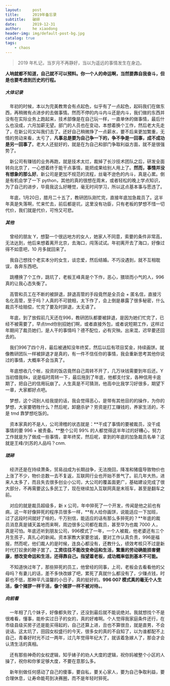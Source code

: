 ```yaml
---
layout:     post
title:      2019年备忘录
subtitle:   破碎
date:       2019-12-31
author:     he xiaodong
header-img: img/default-post-bg.jpg
catalog: true
tags:
    - chaos
---
```


> 2019 年札记，当岁月不再静好，当以为遥远的事情发生在身边。

**人呐就都不知道，自己就不可以预料。你一个人的命运啊，当然要靠自我奋斗，但是也要考虑到历史的行程。**

##### 大体记录
&ensp;&ensp;年初的时候，本以为完美教育会有点起色，似乎有了一点起色，起码我们在做东西，再稍微有点进步的去做事情。然而不停的内斗内斗还是内斗，我们做的东西并没有在实际业务上跑起来，技术部像是在自己玩一样，一直单休的做事情，最后什么也没成，六月加薪无望。部门的人员也在变动，本想着换个工作，然后老大先走了，在新公司又叫我们去了。还好自己稍微挣了一点薪水，要不后来更加繁重，无情的劳动来看，太亏了，**凡事总是要为自己争一下的，争不争是一回事，成不成功是另一回事了**。老大人还挺好的，就是在为自己和部门争取利益方面，就不是很强势了。

&ensp;&ensp;新公司有赚钱的业务再跑，就是技术太烂，裁掉了长沙技术团队之后，研发全面转向北京了，一心想着终于能干点事情，能把成果给别人用上了。**然而，事情并没有想象的那么好**。新公司是更加不规范的流程，丝毫不逊色的内斗，真是心累。倒是有机会学了一下 python，其他的真的很想在周末，或者轻松的晚上学点知识，为了自己的进步，毕竟我这么好睡觉，毫无时间学习，所以这点基本事与愿违了。

&ensp;&ensp;年底，1月20日，腊月二十五了，教研团队刚忙完，直接年底加急裁员了。这半年真是失落啊，忙来忙去，前后都是坑，这里没有功臣，只有老板的梦想不惜一切代价，我们就是代价，可怜又可悲。

##### 其他
&ensp;&ensp;曾经的朋友 Y，想娶一个很远地方的女人，她家人不同意，索要的条件非常高，无法达到，他后来想着离开北京，去海口，闯荡试试。年初离开去了海口，好像过得不如意吧，10 月多就回来了。

&ensp;&ensp;我自己想找个老实本分的女生，谈恋爱，然后结婚。不巧没遇到，就不互相耽误，各奔东西吧。

&ensp;&ensp;跳槽换了个工作，跳坑了，老板王峰真是个下作，恶心，猥琐而小气的人，996真的让我心态失衡了。

&ensp;&ensp;高管和员工在不断的被辞退，辞退高管的手段竟然是全员会 + 匿名信，直接污名化高管，至于吗？人真的不可貌相，太下作了，会上倒是暴露了很多秘密，什么裁员不给赔偿，忙完了要及时辞退，太无语了。

&ensp;&ensp;年底，到了放假前几天还在996，教研团队都要被辞退，是因为她们忙完了，已经不被需要了，早点tmd你别招她们啊，或者直接外包，或者说短期工作，这样过年期间了裁员她们，是人干的事情吗？德不配位，必有灾殃。出来混，迟早要还回去的。

&ensp;&ensp;我们996了四个月，最后被通知没年终奖，然后以后有项目奖金，持续画饼。就像教研团队一样被辞退才是真的，有一件不信任你的事情，我会重新思考其他你说过的事情，大概率不会当真了。

&ensp;&ensp;年底想收几个帐，投资的饭店竟然自己周转不开了，几万块钱需要到年后还。Y 当初借我8k，说是临时周转一下，最后拖到了年底，他都支付宝，各种信用卡逾期了，把自己的信用玩崩了。人生真是不可猜测，他高中比我学习好很多，期望下一章，大家都好点吧。

&ensp;&ensp;梦想，这个词别人给我提的话，我会觉得恶心，是带有其他目的的操作，为你的梦想，大家要牺牲什么？然后呢，卸磨杀驴？劳资是打工赚钱的，养家生活的，不是 tmd 靠梦想吃饭的。

&ensp;&ensp;资本家真的不是人，公司滑稽的状态就是：**干成了事情的要被裁员，没干成事情的要 996 + 被责备。**整个公司 99% 的人都觉得这半年过的好糟心，努力工作就是为了做成一些事情，拿年终奖，然后呢，拿到的年底的加急裁员名单？这就是王峰/刘苏的人品吗？cnm.

##### 琐碎
&ensp;&ensp;经济还是在持续萧条，贸易战成为长期战争，无法挽回，降准和猪瘟导致物价也上涨了不少，物价总数一去不复返，互联网行业也开始不景气了。前几年大热，进来人太多了，而且失去很多创业小公司，大公司的覆盖面更广，基础建设完成了很大部分，不再需要这么多民工了，现在继续加入互联网真是末班车，甚至是翻车之前。

&ensp;&ensp;对应的就是裁员超级多，新 x 公司，年中猝死了一个开发，传闻是他之前也有病，这一年好像猝死的程序员很多一样，**有人给你画饼，说能适应一下加班，过了这段时间就好了啥的，千万别信，能适应的话有那么多猝死的？**年底的裁员消息真是铺天盖地而来啊，周边很多公司都在裁员，甚至华为也裁 7000 人，真是可怕。年底还听到朋友公司，996模式了一年，一个人被裁，他老婆还有三个月生孩子，真扎心的新闻。资本家教大家要忠诚，要对工作认真负责，996是福报，然而呢，他们裁人的是时候，连良心都没有，还教什么，绩效考核只不过是新时代打奴隶的鞭子罢了。**工资往往不能改变命运和生活，繁重的劳动确能损害健康，想改变命运和生活，还得靠自己。指望着老板，成功概率低到基本不可能。**

&ensp;&ensp;不知道快过年了，那些猝死的员工，他曾经的同事，上司，老板会去看看他的父母吗？有妻儿的话，差不多快改嫁了吧，累死了真就什么都没有了，少赚点钱，时薪也不低，那种平凡温馨的小日子，真的挺好的。**996 007 模式真的毫无个人生活，像个猪猡一样干活，像个猪猡一样不被对待。**。


##### 向前看
&ensp;&ensp;一年相了几个妹子，好像都失败了，还没到最后就不能说绝对。我就想找个不是很难看，懂事，能朴实过日子的女的，真的好难啊。个人觉得我家庭条件还行，在市级县级买房子还是能买得起的，自己还算上进，丑也不算很丑，就是直男，不会说话。这太坑了，田园女权盛行的今天，很多女的真的不自知了，以为谁都配不上自己，青春好时光不过一两年，过几年觉得年纪大了，就该着急嫁人了，那会才会认清生活的真相。

&ensp;&ensp;还有那些神奇的女权逻辑，知乎婊子的劝人大度的逻辑，祝你妈被整个小区的人操了，祝你和你爹足够大度，不要在意那么多。

&ensp;&ensp;新年别做任何感动了自己的傻事，要自私，要关心家人，要为自己争取利益，要合理休息，让寿命能苟到决赛圈，而不是年轻时猝死。
